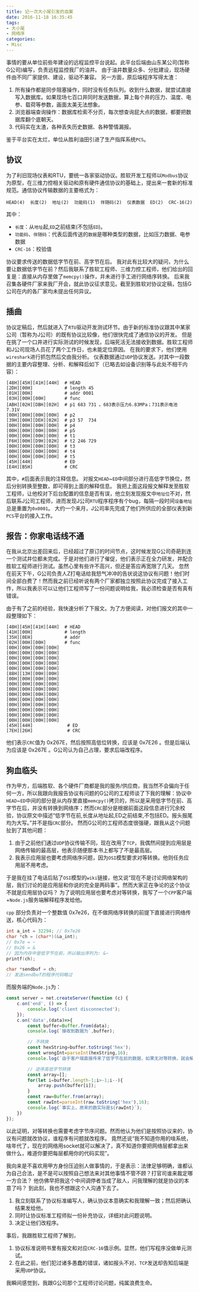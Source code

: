 ```yaml
---
title: 记一次大小尾引发的血案
date: 2016-11-18 16:35:45
tags:
- 大小尾
- 网络序
categories:
- Misc
---
```


事情的要从单位前些年建设的远程监控平台说起。此平台后端由山东某公司(暂称G公司)编写，负责远程监控我厂的油井。
由于油井数量众多、分批建设，现场硬件由不同厂家提供、建设，驱动不兼容。
另一方面，原后端程序写得太渣：
1. 所有操作都是同步阻塞操作，同时没有任务队列。收到什么数据，就尝试直接写入数据库。如果现场七百口井同时发送数据，算上每个井的压力、温度、电参、载荷等参数，画面太美无法想象。
2. 浏览器端查询操作：数据库检索不分页，每次想查询屁大点的数据，都要把数据库翻个底朝天。
3. 代码实在太渣，各种丢失历史数据、各种警情漏报。

鉴于平台实在太烂，单位从胜利油田引进了生产指挥系统`PCS`。


## 协议

为了利旧现场仪表和RTU，要统一各家驱动协议。胜软开发工程师以`Modbus`协议为原型，在三维力控相关驱动和原有硬件通信协议的基础上，提出来一套新的标准规范。通信协议传输数据的主要格式为：
```
HEAD(4)  长度(2)  地址(2)  功能码(1)  伴随码(2)  仪表数据  ED(2)  CRC-16(2)
```
其中：
* `长度`：从`地址`起,`ED`之前结束(不包括`ED`)。
* `功能码`、`伴随码`：代表后面传送的`数据`是哪种类型的数据，比如压力数据、电参数据
* `CRC-16`：校验值

协议要求传送的数据低字节在前、高字节在后。
我对此有比较大的疑问，为什么要让数据低字节在前？然后我联系了胜软工程师、三维力控工程师，他们给出的回复是：直接从内存里做了`memcpy()`操作，并未进行手工进行网络序转换。
后来我召集各硬件厂家来我厂开会，就此协议征求意见。截至到胜软对协议定稿，包括G公司在内的各厂家均未提出任何异议。

## 插曲

协议定稿后，然后就进入了`RTU`驱动开发测试环节。由于新的标准协议跟其中某家公司（暂称为J公司）的既有协议比较像，他们很快完成了通信协议的开发。
但是在挑了一个口井进行实际测试的时候发现，后端死活无法接收到数据。胜软工程师和J公司现场人员花了两个工作日，也未能定位原因。
在我的要求下，他们使用`wireshark`进行抓包然后交由我分析。
仪表数据通过`UDP`协议发送。对其中一段数据的主要内容整理、分析、和解释后如下（已略去如设备识别等与此处不相干内容）：
```
[48H][45H][41H][44H]  # HEAD
[2DH][00H]            # length 45
[01H][00H]            # addr 0001
[03H][00H][00H]       # func
[ABH][02H][DBH][02H]  # p1 683 731 。683表示压力6.83MPa；731表示电池 7.31V
[00H][00H][00H][00H]  # p2 
[39H][00H][DEH][02H]  # p3 57  734
[00H][00H][00H][00H]  # p4 
[00H][00H][00H][00H]  # p5
[00H][00H][00H][00H]  # t1
[F6H][00H][D9H][02H]  # t2 246 729
[00H][00H][00H][00H]  # t3
[00H][00H][00H][00H]  # t4
[00H][00H][00H][00H]  # t5 
[45H][44H]            # ED
[E4H][B5H]            # CRC
```
其中，`#`后面表示我的注释信息。
对报文`HEAD`~`ED`中间部分进行高低字节换位，然后分别转换至整数，即可得到上面的解释信息。
我把上面这段报文解释发至胜软工程师，让他校对下后台配置的信息是否有误，他立刻发现报文中`地址位`不对，然后联系J公司工程师，进而发现J公司`RTU`程序程序有个bug，每隔一段时间`设备地址`总是重置为`0x0001`。
大约一个来月，J公司率先完成了他们所供应的全部仪表到新`PCS`平台的接入工作。

## 报告：你家电话线不通

在我从北京出差回来后，已经超过了原订的时间节点，这时候发现G公司奇葩到连一个测试井位都未完成。于是对他们进行了催促，他们表示正在全力研发，并配合胜软工程师进行测试。虽然心里有些许不高兴，但还是答应再宽限了几天。
忽然在前天下午，G公司负责人Z打电话给我怒气冲冲的告状说这协议有问题！他们时间全部白费了！然而我之前已经听说有两个厂家都独立按照此协议完成了接入工作，所以我表示可以让他们工程师写了一份问题说明给我，我必须检查是否有真有错误。

由于有了之前的经验，我快速分析了下报文。为了方便阅读，对他们报文的其中一段整理如下：
```
[48H][45H][41H][44H]  # HEAD
[41H][00H]            # length
[35H][0EH]            # addr
[02H][00H][00H]       # func
[00H][00H][00H][00H]
[00H][00H][00H][00H]
[00H][00H][00H][00H]
[00H][00H][00H][00H]
[00H][00H][00H][00H]
[88H][13H][00H][00H]
[00H][00H][00H][00H]
[00H][00H][00H][00H]
[00H][00H][00H][00H]
[00H][00H][00H][00H]
[00H][00H][00H][00H]
[00H][00H][00H][00H]
[00H][00H][00H][00H]
[00H][00H][00H][00H]
[00H][00H][00H][00H]
[45H][44H]             # ED
[7EH][26H]             # CRC
```
他们表示`CRC`值为 0x267E，然后按照高低位转换，应该是 0x7E26 。但是后端认为应该是 0x267E 。G公司认为自己占理，要求后端改程序。

## 狗血临头

作为甲方，后端胜软、各个硬件厂商都是我的服务/供应商，我当然不会偏向于任何一方，所以我跟向我报告协议有问题的G公司的工程师谈了下我的理解：协议中`HEAD`~`ED`中间的部分是从内存里直接`memcpy()`拷贝的，所以是采用低字节在前、高字节在后，并没有转换到网络序；然而`CRC`部分是根据前面这段信息进行冗余校验，协议原文中描述“低字节在前,长度从地址起,ED之前结束,不包括ED。报头报尾均为大写。”并不是指`CRC`部分。
然而G公司的工程师态度很强硬，跟我从这个问题扯到了其他问题：
1. 由于之前他们通过`UDP`协议传输不同，现在改用了`TCP`，我偶然间提到应用层是网络传输的最高层，他表示随便那本书上都写了不是最高层。
2. 我表示应用层也要考虑网络序问题，因为`OSI`模型要求对等转换。他则任务应用层不用考虑。

于是我在挂了电话后贴了`OSI`模型的`wiki`链接，他又说“现在不是讨论网络架构的层，我们讨论的是应用层和你说的完全是两码事”。然而大家正在争论的这个协议不就是应用层协议吗？
为了说明应用层也要考虑对等转换，我写了一个`CPP`客户端+`Node.js`服务端解释程序发给他。

`cpp` 部分负责对一个整数值 0x7e26，在不做网络序转换的前提下直接进行网络传送，核心代码为：
```cpp
int a_int = 32294; // 0x7e26
char *ch = (char*)(&a_int);
// 0x7e = ~ 
// 0x26 = &
// 因为内存中是低字节在前，所以输出序列为: &~
printf(ch); 

char *sendbuf = ch;
// 发送sendbuf的程序代码略过
```

而服务端的`Node.js`为：
```JavaScript
const server = net.createServer(function (c) {
    c.on('end', () => {
        console.log('client disconnected');
    });
    c.on('data',(data)=>{
        const buffer=Buffer.from(data);
        console.log(`接收到数据为`,buffer);

        // 不转换
        const hexString=buffer.toString('hex');
        const wrongInt=parseInt(hexString,16);
        console.log(`由于客户端直接传来了低字节在前的数据，如果无对等转换，就会解析到错误的整数${wrongInt}`);

        // 逆序高低字节转换
        const array=[];
        for(let i=buffer.length-1;i>-1;i--){
            array.push(buffer[i]);
        }
        const raw=Buffer.from(array);
        const rawInt=parseInt(raw.toString('hex'),16);
        console.log(`事实上，原来的数实际是${rawInt}`);
    })
});
```
以此证明，对等转换也需要考虑字节序问题。然而他认为他们是按照协议来的，协议有问题就改协议，谁程序有问题就改程序。
竟然还说“我不知道你用的啥系统，啥年代了，现在的网络用socket就可以解决了，真不知道你要把网络层都拿出来做什么，难道你要把每层都用你的代码实现”。

我向来是不喜欢用甲方身份压迫别人做事情的，于是表示：法律足够明确，谁都认为自己合法，是不是可以按照自己想法来对其他事情不管不顾？打官司谁来裁定哪一方合法？
他仿佛早把我这个中间调停者当成了敌人，问我理解的就是协议的本意了吗？
到此刻，我也不想跟这个人沟通下去了。
1. 我立刻联系了协议标准编写人，确认协议本意确实和我理解一致；然后把确认结果发给他。
2. 同时让协议标准工程师拟一份补充协议，详细对此问题说明。
3. 决定让他们改程序。

事后，我跟胜软工程师了解到，
1. 协议标准说明书里有报文和对应`CRC-16`值示例。显然，他们写程序没做单元测试。
2. 在此之前，他们犯过诸多愚蠢的错误，诸如报头不对、`TCP`发送却告知后端是采用`UDP`协议。

我瞬间感觉到，我跟G公司那个工程师讨论问题，纯属浪费生命。
